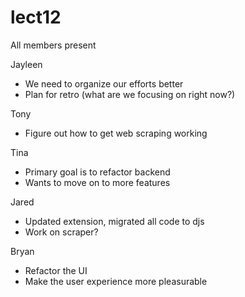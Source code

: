 # lect12

All members present

Jayleen

- We need to organize our efforts better
- Plan for retro (what are we focusing on right now?)

Tony 

- Figure out how to get web scraping working

Tina

- Primary goal is to refactor backend
- Wants to move on to more features

Jared

- Updated extension, migrated all code to djs
- Work on scraper?

Bryan

- Refactor the UI
- Make the user experience more pleasurable
